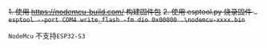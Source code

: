 ~~1. 使用 https://nodemcu-build.com/ 构建固件包~~
~~2. 使用 esptool.py 烧录固件 ` esptool --port COM4 write_flash -fm dio 0x00000 .\nodemcu-xxxx.bin`~~

`NodeMcu` 不支持`ESP32-S3`